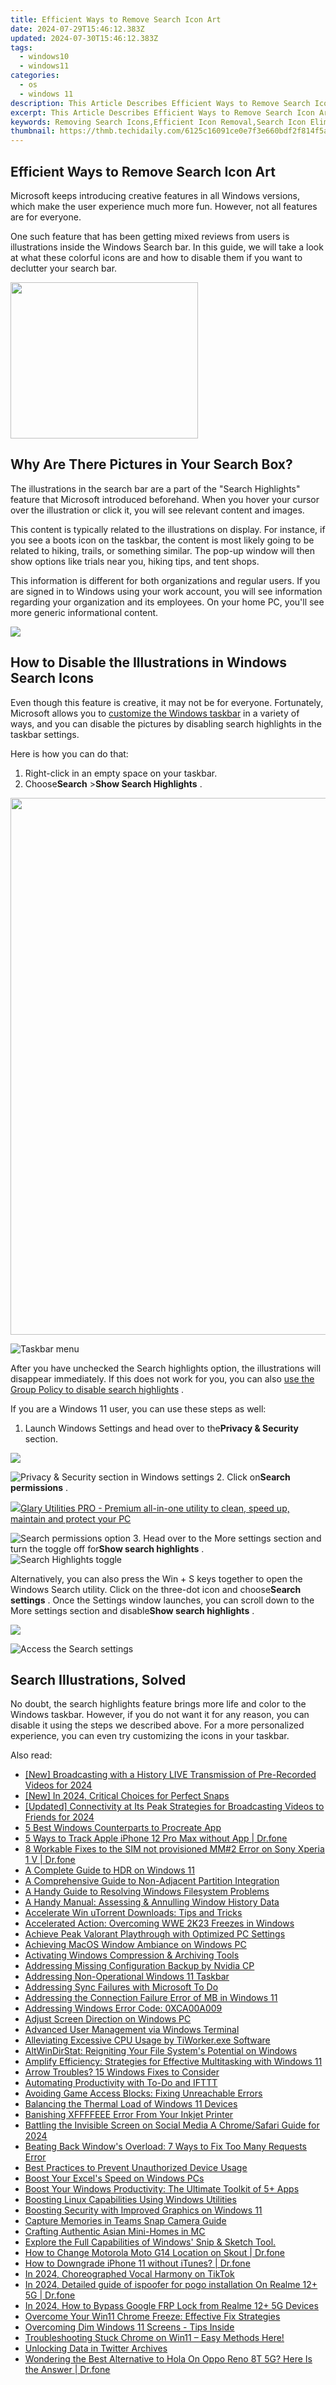 ```yaml
---
title: Efficient Ways to Remove Search Icon Art
date: 2024-07-29T15:46:12.383Z
updated: 2024-07-30T15:46:12.383Z
tags:
  - windows10
  - windows11
categories:
  - os
  - windows 11
description: This Article Describes Efficient Ways to Remove Search Icon Art
excerpt: This Article Describes Efficient Ways to Remove Search Icon Art
keywords: Removing Search Icons,Efficient Icon Removal,Search Icon Elimination,Quick Search Icon Fix,Icon Cleanup Techniques,Remove Search Mark,Eliminating Search Symbol
thumbnail: https://thmb.techidaily.com/6125c16091ce0e7f3e660bdf2f814f5a9cf410ddebad9670bd4cad45f7263474.jpg
---
```


## Efficient Ways to Remove Search Icon Art

 Microsoft keeps introducing creative features in all Windows versions, which make the user experience much more fun. However, not all features are for everyone.

 One such feature that has been getting mixed reviews from users is illustrations inside the Windows Search bar. In this guide, we will take a look at what these colorful icons are and how to disable them if you want to declutter your search bar.

<!-- affiliate ads begin -->
<a href="https://imp.i357552.net/c/5597632/863039/11832" target="_top" id="863039"><img src="//a.impactradius-go.com/display-ad/11832-863039" border="0" alt="" width="300" height="250"/></a>
<!-- affiliate ads end -->
## Why Are There Pictures in Your Search Box?

 The illustrations in the search bar are a part of the "Search Highlights" feature that Microsoft introduced beforehand. When you hover your cursor over the illustration or click it, you will see relevant content and images.

 This content is typically related to the illustrations on display. For instance, if you see a boots icon on the taskbar, the content is most likely going to be related to hiking, trails, or something similar. The pop-up window will then show options like trials near you, hiking tips, and tent shops.

 This information is different for both organizations and regular users. If you are signed in to Windows using your work account, you will see information regarding your organization and its employees. On your home PC, you'll see more generic informational content.

<!-- affiliate ads begin -->
<a href="https://secure.2checkout.com/order/checkout.php?PRODS=19080710&QTY=1&AFFILIATE=108875&CART=1"><img src="https://smart-seo-tool.com/images/SmartSEOAuditorBox.png" border="0"></a>
<!-- affiliate ads end -->
## How to Disable the Illustrations in Windows Search Icons

 Even though this feature is creative, it may not be for everyone. Fortunately, Microsoft allows you to [customize the Windows taskbar](https://www.makeuseof.com/windows-11-customize-taskbar/) in a variety of ways, and you can disable the pictures by disabling search highlights in the taskbar settings.

Here is how you can do that:

1. Right-click in an empty space on your taskbar.
2. Choose**Search** \>**Show Search Highlights** .  
<!-- affiliate ads begin -->
<a href="https://propmoneyinc.pxf.io/c/5597632/1803116/14559" target="_top" id="1803116"><img src="//a.impactradius-go.com/display-ad/14559-1803116" border="0" alt="" width="859" height="859"/></a><img height="0" width="0" src="https://imp.pxf.io/i/5597632/1803116/14559" style="position:absolute;visibility:hidden;" border="0" />
<!-- affiliate ads end -->
![Taskbar menu](https://static1.makeuseofimages.com/wordpress/wp-content/uploads/2022/05/search-highlights-1.jpg)

 After you have unchecked the Search highlights option, the illustrations will disappear immediately. If this does not work for you, you can also [use the Group Policy to disable search highlights](https://www.makeuseof.com/windows-10-remove-search-highlights/) .

If you are a Windows 11 user, you can use these steps as well:

1. Launch Windows Settings and head over to the**Privacy & Security** section.  
<!-- affiliate ads begin -->
<a href="https://shop.systoolsgroup.com/affiliate.php?ACCOUNT=SYSTOOBY&AFFILIATE=108875&PATH=https%3A%2F%2Fwww.systoolsgroup.com%3FAFFILIATE%3D108875%26RESOURCE%3DSysTools%2BSQL%2BRecovery"><img src="https://www.systoolsgroup.com/box/sql-recovery.png" border="0"></a>
<!-- affiliate ads end -->
![Privacy & Security section in Windows settings](https://static1.makeuseofimages.com/wordpress/wp-content/uploads/2022/05/win11-privacy--security.jpg)
2. Click on**Search permissions** .  
<!-- affiliate ads begin -->
<a href="https://order.glarysoft.com/order/checkout.php?PRODS=4535075&QTY=1&AFFILIATE=108875&CART=1"><img src="https://secure.avangate.com/images/merchant/6734fa703f6633ab896eecbdfad8953a/products/GU-500_672.png" border="0">Glary Utilities PRO -  Premium all-in-one utility to clean, speed up, maintain and protect your PC</a>
<!-- affiliate ads end -->
![Search permissions option](https://static1.makeuseofimages.com/wordpress/wp-content/uploads/2022/06/search-permissions.jpg)
3. Head over to the More settings section and turn the toggle off for**Show search highlights** .  
![Search Highlights toggle](https://static1.makeuseofimages.com/wordpress/wp-content/uploads/2022/06/show-search-highlights-1.jpg)

 Alternatively, you can also press the Win + S keys together to open the Windows Search utility. Click on the three-dot icon and choose**Search settings** . Once the Settings window launches, you can scroll down to the More settings section and disable**Show search highlights** .

<!-- affiliate ads begin -->
<a href="https://secure.2checkout.com/order/checkout.php?PRODS=3851655&QTY=1&AFFILIATE=108875&CART=1"><img src="http://www.aiseesoft.com/avangate/30p/banner.jpg" border="0"></a>
<!-- affiliate ads end -->
![Access the Search settings](https://static1.makeuseofimages.com/wordpress/wp-content/uploads/2023/04/search-settings.jpg)

## Search Illustrations, Solved

 No doubt, the search highlights feature brings more life and color to the Windows taskbar. However, if you do not want it for any reason, you can disable it using the steps we described above. For a more personalized experience, you can even try customizing the icons in your taskbar.

<ins class="adsbygoogle"
     style="display:block"
     data-ad-format="autorelaxed"
     data-ad-client="ca-pub-7571918770474297"
     data-ad-slot="1223367746"></ins>



<ins class="adsbygoogle"
     style="display:block"
     data-ad-client="ca-pub-7571918770474297"
     data-ad-slot="8358498916"
     data-ad-format="auto"
     data-full-width-responsive="true"></ins>





<span class="atpl-alsoreadstyle">Also read:</span>
<div><ul>
<li><a href="https://facebook-video-recording.techidaily.com/new-broadcasting-with-a-history-live-transmission-of-pre-recorded-videos-for-2024/"><u>[New] Broadcasting with a History  LIVE Transmission of Pre-Recorded Videos for 2024</u></a></li>
<li><a href="https://screen-sharing-recording.techidaily.com/new-in-2024-critical-choices-for-perfect-snaps/"><u>[New] In 2024, Critical Choices for Perfect Snaps</u></a></li>
<li><a href="https://facebook-video-recording.techidaily.com/updated-connectivity-at-its-peak-strategies-for-broadcasting-videos-to-friends-for-2024/"><u>[Updated] Connectivity at Its Peak  Strategies for Broadcasting Videos to Friends for 2024</u></a></li>
<li><a href="https://win11.techidaily.com/5-best-windows-counterparts-to-procreate-app/"><u>5 Best Windows Counterparts to Procreate App</u></a></li>
<li><a href="https://ios-location-track.techidaily.com/5-ways-to-track-apple-iphone-12-pro-max-without-app-drfone-by-drfone-virtual-ios/"><u>5 Ways to Track Apple iPhone 12 Pro Max without App | Dr.fone</u></a></li>
<li><a href="https://howto.techidaily.com/8-workable-fixes-to-the-sim-not-provisioned-mm2-error-on-sony-xperia-1-v-drfone-by-drfone-fix-android-problems-fix-android-problems/"><u>8 Workable Fixes to the SIM not provisioned MM#2 Error on Sony Xperia 1 V | Dr.fone</u></a></li>
<li><a href="https://win11.techidaily.com/a-complete-guide-to-hdr-on-windows-11/"><u>A Complete Guide to HDR on Windows 11</u></a></li>
<li><a href="https://win11.techidaily.com/a-comprehensive-guide-to-non-adjacent-partition-integration/"><u>A Comprehensive Guide to Non-Adjacent Partition Integration</u></a></li>
<li><a href="https://win11.techidaily.com/a-handy-guide-to-resolving-windows-filesystem-problems/"><u>A Handy Guide to Resolving Windows Filesystem Problems</u></a></li>
<li><a href="https://win11.techidaily.com/a-handy-manual-assessing-and-annulling-window-history-data/"><u>A Handy Manual: Assessing & Annulling Window History Data</u></a></li>
<li><a href="https://win11.techidaily.com/accelerate-win-utorrent-downloads-tips-and-tricks/"><u>Accelerate Win uTorrent Downloads: Tips and Tricks</u></a></li>
<li><a href="https://win11.techidaily.com/accelerated-action-overcoming-wwe-2k23-freezes-in-windows/"><u>Accelerated Action: Overcoming WWE 2K23 Freezes in Windows</u></a></li>
<li><a href="https://win11.techidaily.com/achieve-peak-valorant-playthrough-with-optimized-pc-settings/"><u>Achieve Peak Valorant Playthrough with Optimized PC Settings</u></a></li>
<li><a href="https://win11.techidaily.com/achieving-macos-window-ambiance-on-windows-pc/"><u>Achieving MacOS Window Ambiance on Windows PC</u></a></li>
<li><a href="https://win11.techidaily.com/activating-windows-compression-and-archiving-tools/"><u>Activating Windows Compression & Archiving Tools</u></a></li>
<li><a href="https://win11.techidaily.com/addressing-missing-configuration-backup-by-nvidia-cp/"><u>Addressing Missing Configuration Backup by Nvidia CP</u></a></li>
<li><a href="https://win11.techidaily.com/addressing-non-operational-windows-11-taskbar/"><u>Addressing Non-Operational Windows 11 Taskbar</u></a></li>
<li><a href="https://win11.techidaily.com/addressing-sync-failures-with-microsoft-to-do/"><u>Addressing Sync Failures with Microsoft To Do</u></a></li>
<li><a href="https://win11.techidaily.com/addressing-the-connection-failure-error-of-mb-in-windows-11/"><u>Addressing the Connection Failure Error of MB in Windows 11</u></a></li>
<li><a href="https://win11.techidaily.com/addressing-windows-error-code-0xca00a009/"><u>Addressing Windows Error Code: 0XCA00A009</u></a></li>
<li><a href="https://win11.techidaily.com/adjust-screen-direction-on-windows-pc/"><u>Adjust Screen Direction on Windows PC</u></a></li>
<li><a href="https://win11.techidaily.com/advanced-user-management-via-windows-terminal/"><u>Advanced User Management via Windows Terminal</u></a></li>
<li><a href="https://win11.techidaily.com/alleviating-excessive-cpu-usage-by-tiworkerexe-software/"><u>Alleviating Excessive CPU Usage by TiWorker.exe Software</u></a></li>
<li><a href="https://win11.techidaily.com/altwindirstat-reigniting-your-file-systems-potential-on-windows/"><u>AltWinDirStat: Reigniting Your File System's Potential on Windows</u></a></li>
<li><a href="https://win11.techidaily.com/amplify-efficiency-strategies-for-effective-multitasking-with-windows-11/"><u>Amplify Efficiency: Strategies for Effective Multitasking with Windows 11</u></a></li>
<li><a href="https://win11.techidaily.com/arrow-troubles-15-windows-fixes-to-consider/"><u>Arrow Troubles? 15 Windows Fixes to Consider</u></a></li>
<li><a href="https://win11.techidaily.com/automating-productivity-with-to-do-and-ifttt/"><u>Automating Productivity with To-Do and IFTTT</u></a></li>
<li><a href="https://win11.techidaily.com/avoiding-game-access-blocks-fixing-unreachable-errors/"><u>Avoiding Game Access Blocks: Fixing Unreachable Errors</u></a></li>
<li><a href="https://win11.techidaily.com/balancing-the-thermal-load-of-windows-11-devices/"><u>Balancing the Thermal Load of Windows 11 Devices</u></a></li>
<li><a href="https://win11.techidaily.com/banishing-xffffeee-error-from-your-inkjet-printer/"><u>Banishing XFFFFEEE Error From Your Inkjet Printer</u></a></li>
<li><a href="https://extra-hints.techidaily.com/battling-the-invisible-screen-on-social-media-a-chromesafari-guide-for-2024/"><u>Battling the Invisible Screen on Social Media  A Chrome/Safari Guide for 2024</u></a></li>
<li><a href="https://win11.techidaily.com/beating-back-windows-overload-7-ways-to-fix-too-many-requests-error/"><u>Beating Back Window's Overload: 7 Ways to Fix Too Many Requests Error</u></a></li>
<li><a href="https://win11.techidaily.com/best-practices-to-prevent-unauthorized-device-usage/"><u>Best Practices to Prevent Unauthorized Device Usage</u></a></li>
<li><a href="https://win11.techidaily.com/boost-your-excels-speed-on-windows-pcs/"><u>Boost Your Excel's Speed on Windows PCs</u></a></li>
<li><a href="https://win11.techidaily.com/boost-your-windows-productivity-the-ultimate-toolkit-of-5plus-apps/"><u>Boost Your Windows Productivity: The Ultimate Toolkit of 5+ Apps</u></a></li>
<li><a href="https://win11.techidaily.com/boosting-linux-capabilities-using-windows-utilities/"><u>Boosting Linux Capabilities Using Windows Utilities</u></a></li>
<li><a href="https://win11.techidaily.com/boosting-security-with-improved-graphics-on-windows-11/"><u>Boosting Security with Improved Graphics on Windows 11</u></a></li>
<li><a href="https://tiktok-video-recordings.techidaily.com/capture-memories-in-teams-snap-camera-guide/"><u>Capture Memories in Teams  Snap Camera Guide</u></a></li>
<li><a href="https://on-screen-recording.techidaily.com/crafting-authentic-asian-mini-homes-in-mc/"><u>Crafting Authentic Asian Mini-Homes in MC</u></a></li>
<li><a href="https://win11.techidaily.com/1719219819181-explore-the-full-capabilities-of-windows-snip-and-sketch-tool/"><u>Explore the Full Capabilities of Windows' Snip & Sketch Tool.</u></a></li>
<li><a href="https://location-social.techidaily.com/how-to-change-motorola-moto-g14-location-on-skout-drfone-by-drfone-virtual-android/"><u>How to Change Motorola Moto G14 Location on Skout | Dr.fone</u></a></li>
<li><a href="https://phone-solutions.techidaily.com/how-to-downgrade-iphone-11-without-itunes-drfone-by-drfone-ios-system-repair-ios-system-repair/"><u>How to Downgrade iPhone 11 without iTunes? | Dr.fone</u></a></li>
<li><a href="https://tiktok-videos.techidaily.com/in-2024-choreographed-vocal-harmony-on-tiktok/"><u>In 2024, Choreographed Vocal Harmony on TikTok</u></a></li>
<li><a href="https://pokemon-go-android.techidaily.com/in-2024-detailed-guide-of-ispoofer-for-pogo-installation-on-realme-12plus-5g-drfone-by-drfone-virtual-android/"><u>In 2024, Detailed guide of ispoofer for pogo installation On Realme 12+ 5G | Dr.fone</u></a></li>
<li><a href="https://android-frp.techidaily.com/in-2024-how-to-bypass-google-frp-lock-from-realme-12plus-5g-devices-by-drfone-android/"><u>In 2024, How to Bypass Google FRP Lock from Realme 12+ 5G Devices</u></a></li>
<li><a href="https://win11.techidaily.com/1719325122258-overcome-your-win11-chrome-freeze-effective-fix-strategies/"><u>Overcome Your Win11 Chrome Freeze: Effective Fix Strategies</u></a></li>
<li><a href="https://win11.techidaily.com/1719359386759-overcoming-dim-windows-11-screens-tips-inside/"><u>Overcoming Dim Windows 11 Screens - Tips Inside</u></a></li>
<li><a href="https://win11.techidaily.com/1719368088856-troubleshooting-stuck-chrome-on-win11-easy-methods-here/"><u>Troubleshooting Stuck Chrome on Win11 – Easy Methods Here!</u></a></li>
<li><a href="https://twitter-videos.techidaily.com/unlocking-data-in-twitter-archives/"><u>Unlocking Data in Twitter Archives</u></a></li>
<li><a href="https://fake-location.techidaily.com/wondering-the-best-alternative-to-hola-on-oppo-reno-8t-5g-here-is-the-answer-drfone-by-drfone-virtual-android/"><u>Wondering the Best Alternative to Hola On Oppo Reno 8T 5G? Here Is the Answer | Dr.fone</u></a></li>
</ul></div>
